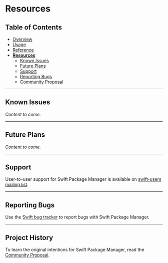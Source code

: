 # Resources

## Table of Contents

* [Overview](README.md)
* [Usage](UsingSwiftPackageManager.md)
* [Reference](Reference.md)
* [**Resources**](Resources.md)
  * [Known Issues](#known-issues)
  * [Future Plans](#future-plans)
  * [Support](#support)
  * [Reporting Bugs](#reporting-bugs)
  * [Community Proposal](#community-proposal)

---

## Known Issues

*Content to come.*

---

## Future Plans

*Content to come.*

---

## Support

User-to-user support for Swift Package Manager is available on [swift-users mailing list](mailto:swift-users@swift.org).

---

## Reporting Bugs

Use the [Swift bug tracker](http://bugs.swift.org) to report bugs with Swift Package Manager.

---

## Project History

To learn the original intentions for Swift Package Manager, read the [Community Proposal](PackageManagerCommunityProposal.md).




